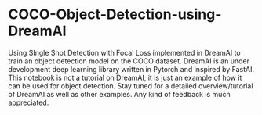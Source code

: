 # COCO-Object-Detection-using-DreamAI
Using SIngle Shot Detection with Focal Loss implemented in DreamAI to train an object detection model on the COCO dataset.
DreamAI is an under development deep learning library written in Pytorch and inspired by FastAI.
This notebook is not a tutorial on DreamAI, it is just an example of how it can be used for object detection.
Stay tuned for a detailed overview/tutorial of DreamAI as well as other examples.
Any kind of feedback is much appreciated.
